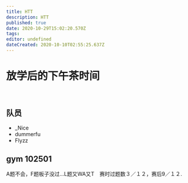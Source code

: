 ```yaml
---
title: HTT
description: HTT
published: true
date: 2020-10-29T15:02:20.570Z
tags: 
editor: undefined
dateCreated: 2020-10-10T02:55:25.637Z
---
```


# 放学后的下午茶时间
$\quad$

## 队员
* _Nice
* dummerfu
* Flyzz

## gym 102501	
A题不会，F题板子没过...L题又WA又T　赛时过题数３／１２，赛后9／１２.